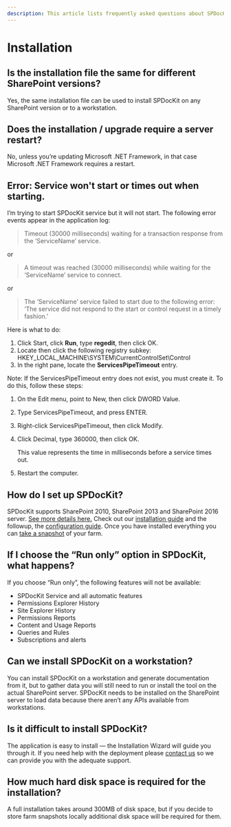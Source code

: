 ```yaml
---
description: This article lists frequently asked questions about SPDocKit installation.
---
```


# Installation

## Is the installation file the same for different SharePoint versions?

Yes, the same installation file can be used to install SPDocKit on any SharePoint version or to a workstation.

## Does the installation / upgrade require a server restart?

No, unless you’re updating Microsoft .NET Framework, in that case Microsoft .NET Framework requires a restart.

## Error: Service won't start or times out when starting.

I’m trying to start SPDocKit service but it will not start. The following error events appear in the application log:

> Timeout \(30000 milliseconds\) waiting for a transaction response from the ‘ServiceName’ service.

or

> A timeout was reached \(30000 milliseconds\) while waiting for the ‘ServiceName’ service to connect.

or

> The ‘ServiceName’ service failed to start due to the following error: ‘The service did not respond to the start or control request in a timely fashion.’

Here is what to do:

1. Click Start, click **Run**, type **regedit**, then click OK.
2. Locate then click the following registry subkey: HKEY\_LOCAL\_MACHINE\SYSTEM\CurrentControlSet\Control
3. In the right pane, locate the **ServicesPipeTimeout** entry.

Note: If the ServicesPipeTimeout entry does not exist, you must create it. To do this, follow these steps:

1. On the Edit menu, point to New, then click DWORD Value.
2. Type ServicesPipeTimeout, and press ENTER.
3. Right-click ServicesPipeTimeout, then click Modify.
4. Click Decimal, type 360000, then click OK.

   This value represents the time in milliseconds before a service times out.

5. Restart the computer.

## How do I set up SPDocKit?

SPDocKit supports SharePoint 2010, SharePoint 2013 and SharePoint 2016 server. [See more details here.](../requirements/system-requirements.md) Check out our [installation guide](../installation/installation-guide.md) and the followup, the [configuration guide](../configuration/configure-spdockit.md). Once you have installed everything you can [take a snapshot](../create-sharepoint-farm-snapshots/manual-snapshots.md) of your farm.

## If I choose the “Run only” option in SPDocKit, what happens?

If you choose “Run only”, the following features will not be available:

* SPDocKit Service and all automatic features
* Permissions Explorer History
* Site Explorer History
* Permissions Reports
* Content and Usage Reports
* Queries and Rules
* Subscriptions and alerts

## Can we install SPDocKit on a workstation?

You can install SPDocKit on a workstation and generate documentation from it, but to gather data you will still need to run or install the tool on the actual SharePoint server. SPDocKit needs to be installed on the SharePoint server to load data because there aren’t any APIs available from workstations.

## Is it difficult to install SPDocKit?

The application is easy to install — the Installation Wizard will guide you through it. If you need help with the deployment please [contact us](https://www.syskit.com/company/contact-us/) so we can provide you with the adequate support.

## How much hard disk space is required for the installation?

A full installation takes around 300MB of disk space, but if you decide to store farm snapshots locally additional disk space will be required for them.

